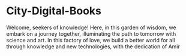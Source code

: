 # City-Digital-Books
Welcome, seekers of knowledge! Here, in this garden of wisdom, we embark on a journey together, illuminating the path to tomorrow with science and art. In this factory of love, we build a better world for all through knowledge and new technologies, with the dedication of Amir
